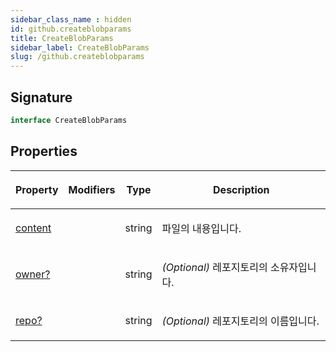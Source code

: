 ```yaml
---
sidebar_class_name : hidden
id: github.createblobparams
title: CreateBlobParams
sidebar_label: CreateBlobParams
slug: /github.createblobparams
---
```






## Signature

```typescript
interface CreateBlobParams 
```

## Properties

<table><thead><tr><th>

Property


</th><th>

Modifiers


</th><th>

Type


</th><th>

Description


</th></tr></thead>
<tbody><tr><td>

[content](./github.createblobparams.content)


</td><td>


</td><td>

string


</td><td>

파일의 내용입니다.


</td></tr>
<tr><td>

[owner?](./github.createblobparams.owner)


</td><td>


</td><td>

string


</td><td>

_(Optional)_ 레포지토리의 소유자입니다.


</td></tr>
<tr><td>

[repo?](./github.createblobparams.repo)


</td><td>


</td><td>

string


</td><td>

_(Optional)_ 레포지토리의 이름입니다.


</td></tr>
</tbody></table>

